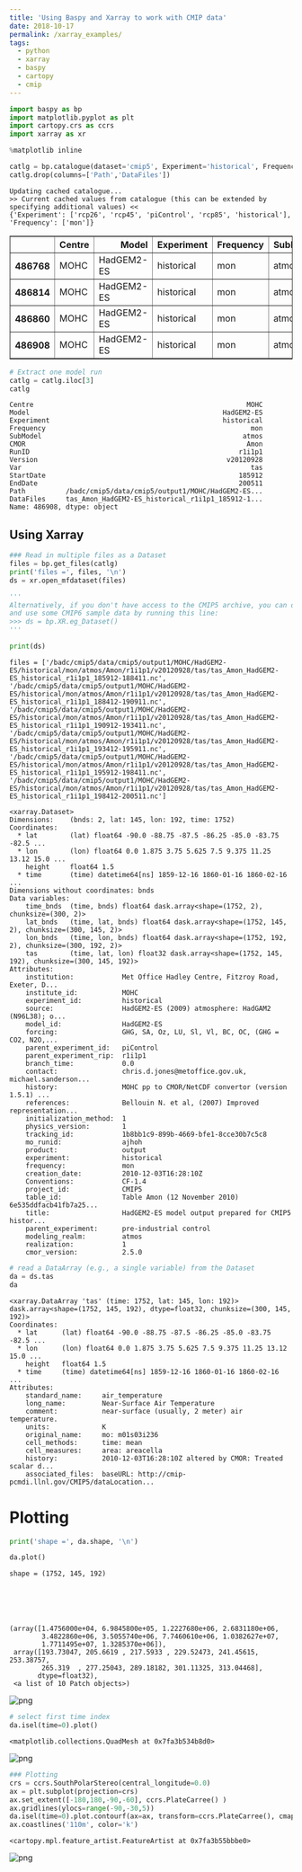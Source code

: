 ```yaml
---
title: 'Using Baspy and Xarray to work with CMIP data'
date: 2018-10-17
permalink: /xarray_examples/
tags:
  - python
  - xarray
  - baspy
  - cartopy
  - cmip
---
```


```python
import baspy as bp
import matplotlib.pyplot as plt
import cartopy.crs as ccrs
import xarray as xr

%matplotlib inline 
```


```python
catlg = bp.catalogue(dataset='cmip5', Experiment='historical', Frequency='mon', Var='tas', Model='HadGEM2-ES')
catlg.drop(columns=['Path','DataFiles'])
```

    Updating cached catalogue...
    >> Current cached values from catalogue (this can be extended by specifying additional values) <<
    {'Experiment': ['rcp26', 'rcp45', 'piControl', 'rcp85', 'historical'], 'Frequency': ['mon']}
    





<div>
<style scoped>
    .dataframe tbody tr th:only-of-type {
        vertical-align: middle;
    }

    .dataframe tbody tr th {
        vertical-align: top;
    }

    .dataframe thead th {
        text-align: right;
    }
</style>
<table border="1" class="dataframe">
  <thead>
    <tr style="text-align: right;">
      <th></th>
      <th>Centre</th>
      <th>Model</th>
      <th>Experiment</th>
      <th>Frequency</th>
      <th>SubModel</th>
      <th>CMOR</th>
      <th>RunID</th>
      <th>Version</th>
      <th>Var</th>
      <th>StartDate</th>
      <th>EndDate</th>
    </tr>
  </thead>
  <tbody>
    <tr>
      <th>486768</th>
      <td>MOHC</td>
      <td>HadGEM2-ES</td>
      <td>historical</td>
      <td>mon</td>
      <td>atmos</td>
      <td>Amon</td>
      <td>r2i1p1</td>
      <td>v20110418</td>
      <td>tas</td>
      <td>185912</td>
      <td>200512</td>
    </tr>
    <tr>
      <th>486814</th>
      <td>MOHC</td>
      <td>HadGEM2-ES</td>
      <td>historical</td>
      <td>mon</td>
      <td>atmos</td>
      <td>Amon</td>
      <td>r4i1p1</td>
      <td>v20110418</td>
      <td>tas</td>
      <td>185912</td>
      <td>200511</td>
    </tr>
    <tr>
      <th>486860</th>
      <td>MOHC</td>
      <td>HadGEM2-ES</td>
      <td>historical</td>
      <td>mon</td>
      <td>atmos</td>
      <td>Amon</td>
      <td>r3i1p1</td>
      <td>v20110418</td>
      <td>tas</td>
      <td>185912</td>
      <td>200512</td>
    </tr>
    <tr>
      <th>486908</th>
      <td>MOHC</td>
      <td>HadGEM2-ES</td>
      <td>historical</td>
      <td>mon</td>
      <td>atmos</td>
      <td>Amon</td>
      <td>r1i1p1</td>
      <td>v20120928</td>
      <td>tas</td>
      <td>185912</td>
      <td>200511</td>
    </tr>
  </tbody>
</table>
</div>




```python
# Extract one model run
catlg = catlg.iloc[3]
catlg
```




    Centre                                                     MOHC
    Model                                                HadGEM2-ES
    Experiment                                           historical
    Frequency                                                   mon
    SubModel                                                  atmos
    CMOR                                                       Amon
    RunID                                                    r1i1p1
    Version                                               v20120928
    Var                                                         tas
    StartDate                                                185912
    EndDate                                                  200511
    Path          /badc/cmip5/data/cmip5/output1/MOHC/HadGEM2-ES...
    DataFiles     tas_Amon_HadGEM2-ES_historical_r1i1p1_185912-1...
    Name: 486908, dtype: object



## Using Xarray


```python
### Read in multiple files as a Dataset
files = bp.get_files(catlg)
print('files =', files, '\n')
ds = xr.open_mfdataset(files)

'''
Alternatively, if you don't have access to the CMIP5 archive, you can download 
and use some CMIP6 sample data by running this line:
>>> ds = bp.XR.eg_Dataset()
'''

print(ds)
```

    files = ['/badc/cmip5/data/cmip5/output1/MOHC/HadGEM2-ES/historical/mon/atmos/Amon/r1i1p1/v20120928/tas/tas_Amon_HadGEM2-ES_historical_r1i1p1_185912-188411.nc', '/badc/cmip5/data/cmip5/output1/MOHC/HadGEM2-ES/historical/mon/atmos/Amon/r1i1p1/v20120928/tas/tas_Amon_HadGEM2-ES_historical_r1i1p1_188412-190911.nc', '/badc/cmip5/data/cmip5/output1/MOHC/HadGEM2-ES/historical/mon/atmos/Amon/r1i1p1/v20120928/tas/tas_Amon_HadGEM2-ES_historical_r1i1p1_190912-193411.nc', '/badc/cmip5/data/cmip5/output1/MOHC/HadGEM2-ES/historical/mon/atmos/Amon/r1i1p1/v20120928/tas/tas_Amon_HadGEM2-ES_historical_r1i1p1_193412-195911.nc', '/badc/cmip5/data/cmip5/output1/MOHC/HadGEM2-ES/historical/mon/atmos/Amon/r1i1p1/v20120928/tas/tas_Amon_HadGEM2-ES_historical_r1i1p1_195912-198411.nc', '/badc/cmip5/data/cmip5/output1/MOHC/HadGEM2-ES/historical/mon/atmos/Amon/r1i1p1/v20120928/tas/tas_Amon_HadGEM2-ES_historical_r1i1p1_198412-200511.nc'] 
    
    <xarray.Dataset>
    Dimensions:    (bnds: 2, lat: 145, lon: 192, time: 1752)
    Coordinates:
      * lat        (lat) float64 -90.0 -88.75 -87.5 -86.25 -85.0 -83.75 -82.5 ...
      * lon        (lon) float64 0.0 1.875 3.75 5.625 7.5 9.375 11.25 13.12 15.0 ...
        height     float64 1.5
      * time       (time) datetime64[ns] 1859-12-16 1860-01-16 1860-02-16 ...
    Dimensions without coordinates: bnds
    Data variables:
        time_bnds  (time, bnds) float64 dask.array<shape=(1752, 2), chunksize=(300, 2)>
        lat_bnds   (time, lat, bnds) float64 dask.array<shape=(1752, 145, 2), chunksize=(300, 145, 2)>
        lon_bnds   (time, lon, bnds) float64 dask.array<shape=(1752, 192, 2), chunksize=(300, 192, 2)>
        tas        (time, lat, lon) float32 dask.array<shape=(1752, 145, 192), chunksize=(300, 145, 192)>
    Attributes:
        institution:            Met Office Hadley Centre, Fitzroy Road, Exeter, D...
        institute_id:           MOHC
        experiment_id:          historical
        source:                 HadGEM2-ES (2009) atmosphere: HadGAM2 (N96L38); o...
        model_id:               HadGEM2-ES
        forcing:                GHG, SA, Oz, LU, Sl, Vl, BC, OC, (GHG = CO2, N2O,...
        parent_experiment_id:   piControl
        parent_experiment_rip:  r1i1p1
        branch_time:            0.0
        contact:                chris.d.jones@metoffice.gov.uk, michael.sanderson...
        history:                MOHC pp to CMOR/NetCDF convertor (version 1.5.1) ...
        references:             Bellouin N. et al, (2007) Improved representation...
        initialization_method:  1
        physics_version:        1
        tracking_id:            1b8bb1c9-899b-4669-bfe1-8cce30b7c5c8
        mo_runid:               ajhoh
        product:                output
        experiment:             historical
        frequency:              mon
        creation_date:          2010-12-03T16:28:10Z
        Conventions:            CF-1.4
        project_id:             CMIP5
        table_id:               Table Amon (12 November 2010) 6e535ddfacb41fb7a25...
        title:                  HadGEM2-ES model output prepared for CMIP5 histor...
        parent_experiment:      pre-industrial control
        modeling_realm:         atmos
        realization:            1
        cmor_version:           2.5.0



```python
# read a DataArray (e.g., a single variable) from the Dataset
da = ds.tas
da
```




    <xarray.DataArray 'tas' (time: 1752, lat: 145, lon: 192)>
    dask.array<shape=(1752, 145, 192), dtype=float32, chunksize=(300, 145, 192)>
    Coordinates:
      * lat      (lat) float64 -90.0 -88.75 -87.5 -86.25 -85.0 -83.75 -82.5 ...
      * lon      (lon) float64 0.0 1.875 3.75 5.625 7.5 9.375 11.25 13.12 15.0 ...
        height   float64 1.5
      * time     (time) datetime64[ns] 1859-12-16 1860-01-16 1860-02-16 ...
    Attributes:
        standard_name:     air_temperature
        long_name:         Near-Surface Air Temperature
        comment:           near-surface (usually, 2 meter) air temperature.
        units:             K
        original_name:     mo: m01s03i236
        cell_methods:      time: mean
        cell_measures:     area: areacella
        history:           2010-12-03T16:28:10Z altered by CMOR: Treated scalar d...
        associated_files:  baseURL: http://cmip-pcmdi.llnl.gov/CMIP5/dataLocation...



# Plotting


```python
print('shape =', da.shape, '\n')

da.plot()
```

    shape = (1752, 145, 192) 
    





    (array([1.4756000e+04, 6.9845800e+05, 1.2227680e+06, 2.6831180e+06,
            3.4822860e+06, 3.5055740e+06, 7.7460610e+06, 1.0382627e+07,
            1.7711495e+07, 1.3285370e+06]),
     array([193.73047, 205.6619 , 217.5933 , 229.52473, 241.45615, 253.38757,
            265.319  , 277.25043, 289.18182, 301.11325, 313.04468],
           dtype=float32),
     <a list of 10 Patch objects>)




![png](/images/output_8_2.png)



```python
# select first time index
da.isel(time=0).plot()
```




    <matplotlib.collections.QuadMesh at 0x7fa3b534b8d0>




![png](/images/output_9_1.png)



```python
### Plotting
crs = ccrs.SouthPolarStereo(central_longitude=0.0)
ax = plt.subplot(projection=crs)
ax.set_extent([-180,180,-90,-60], ccrs.PlateCarree() )
ax.gridlines(ylocs=range(-90,-30,5))
da.isel(time=0).plot.contourf(ax=ax, transform=ccrs.PlateCarree(), cmap=plt.cm.Blues_r, extend='both')
ax.coastlines('110m', color='k')
```




    <cartopy.mpl.feature_artist.FeatureArtist at 0x7fa3b55bbbe0>




![png](/images/output_10_1.png)

